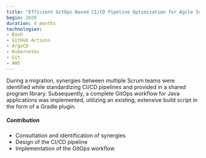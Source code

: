 ```yaml
---
title: "Efficient GitOps-Based CI/CD Pipeline Optimization for Agile Scrum Teams"
begin: 2020
duration: 4 months
technologien:
- Bash
- GitHub Actions
- ArgoCD
- Kubernetes
- Git
- AWS
---
```


During a migration, synergies between multiple Scrum teams were identified while standardizing CI/CD pipelines and provided in a shared program library. Subsequently, a complete GitOps workflow for Java applications was implemented, utilizing an existing, extensive build script in the form of a Gradle plugin.

##### Contribution
- Consultation and identification of synergies
- Design of the CI/CD pipeline
- Implementation of the GitOps workflow

